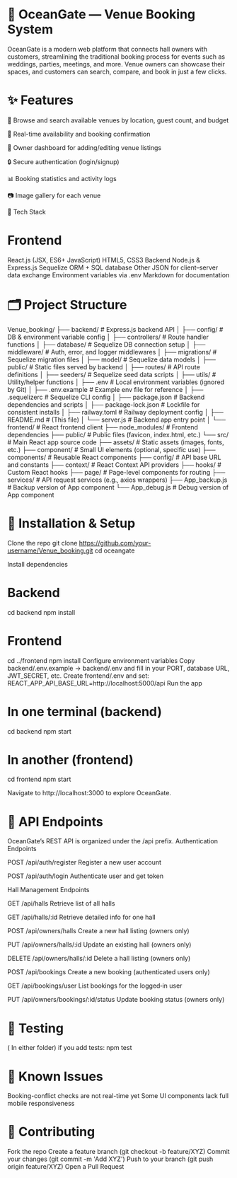 # 🌊 OceanGate — Venue Booking System

OceanGate is a modern web platform that connects hall owners with customers, streamlining the traditional booking process for events such as weddings, parties, meetings, and more. Venue owners can showcase their spaces, and customers can search, compare, and book in just a few clicks.

# ✨ Features

🎯 Browse and search available venues by location, guest count, and budget

📅 Real-time availability and booking confirmation

🧾 Owner dashboard for adding/editing venue listings

🔒 Secure authentication (login/signup)

📊 Booking statistics and activity logs

📷 Image gallery for each venue

🚀 Tech Stack

# Frontend
React.js (JSX, ES6+ JavaScript)
HTML5, CSS3
Backend
Node.js & Express.js
Sequelize ORM + SQL database
Other
JSON for client–server data exchange
Environment variables via .env
Markdown for documentation

# 🗂 Project Structure

Venue_booking/
├── backend/                   # Express.js backend API
│   ├── config/               # DB & environment variable config
│   ├── controllers/          # Route handler functions
│   ├── database/             # Sequelize DB connection setup
│   ├── middleware/           # Auth, error, and logger middlewares
│   ├── migrations/           # Sequelize migration files
│   ├── model/                # Sequelize data models
│   ├── public/               # Static files served by backend
│   ├── routes/               # API route definitions
│   ├── seeders/              # Sequelize seed data scripts
│   ├── utils/                # Utility/helper functions
│   ├── .env                  # Local environment variables (ignored by Git)
│   ├── .env.example          # Example env file for reference
│   ├── .sequelizerc          # Sequelize CLI config
│   ├── package.json          # Backend dependencies and scripts
│   ├── package-lock.json     # Lockfile for consistent installs
│   ├── railway.toml          # Railway deployment config
│   ├── README.md             # (This file)
│   └── server.js             # Backend app entry point
│
└── frontend/                 # React frontend client
    ├── node_modules/        # Frontend dependencies
    ├── public/              # Public files (favicon, index.html, etc.)
    └── src/                 # Main React app source code
        ├── assets/          # Static assets (images, fonts, etc.)
        ├── component/       # Small UI elements (optional, specific use)
        ├── components/      # Reusable React components
        ├── config/          # API base URL and constants
        ├── context/         # React Context API providers
        ├── hooks/           # Custom React hooks
        ├── page/            # Page-level components for routing
        ├── services/        # API request services (e.g., axios wrappers)
        ├── App_backup.js    # Backup version of App component
        └── App_debug.js     # Debug version of App component


# 🔧 Installation & Setup

Clone the repo
git clone https://github.com/your-username/Venue_booking.git
cd oceangate

Install dependencies

# Backend
cd backend
npm install

# Frontend
cd ../frontend
npm install
Configure environment variables
Copy backend/.env.example → backend/.env and fill in your PORT, database URL, JWT_SECRET, etc.
Create frontend/.env and set:
REACT_APP_API_BASE_URL=http://localhost:5000/api
Run the app

# In one terminal (backend)
cd backend
npm start

# In another (frontend)
cd frontend
npm start

Navigate to http://localhost:3000 to explore OceanGate.

# 📡 API Endpoints

OceanGate’s REST API is organized under the /api prefix.
Authentication Endpoints

POST
/api/auth/register
Register a new user account

POST
/api/auth/login
Authenticate user and get token


Hall Management Endpoints

GET
/api/halls
Retrieve list of all halls

GET
/api/halls/:id
Retrieve detailed info for one hall

POST
/api/owners/halls
Create a new hall listing (owners only)

PUT
/api/owners/halls/:id
Update an existing hall (owners only)

DELETE
/api/owners/halls/:id
Delete a hall listing (owners only)


POST
/api/bookings
Create a new booking (authenticated users only)

GET
/api/bookings/user
List bookings for the logged‑in user

PUT
/api/owners/bookings/:id/status
Update booking status (owners only)

# 🧪 Testing

( In either folder) if you add tests:
npm test

# 🚧 Known Issues

Booking-conflict checks are not real-time yet
Some UI components lack full mobile responsiveness

# 🤝 Contributing

Fork the repo
Create a feature branch (git checkout -b feature/XYZ)
Commit your changes (git commit -m 'Add XYZ')
Push to your branch (git push origin feature/XYZ)
Open a Pull Request
